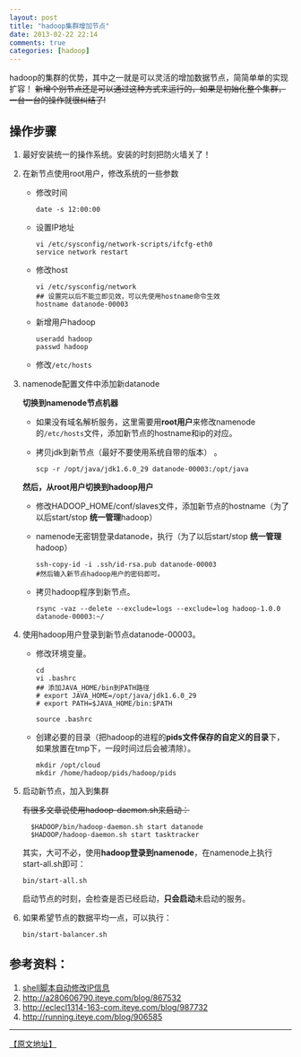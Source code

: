 ```yaml
---
layout: post
title: "hadoop集群增加节点"
date: 2013-02-22 22:14
comments: true
categories: [hadoop]
---
```


hadoop的集群的优势，其中之一就是可以灵活的增加数据节点，简简单单的实现扩容！
~~新增个别节点还是可以通过这种方式来运行的，如果是初始化整个集群，一台一台的操作就很纠结了!~~

## 操作步骤

1. 最好安装统一的操作系统。安装的时刻把防火墙关了！
2. 在新节点使用root用户，修改系统的一些参数

	* 修改时间

		```
		date -s 12:00:00
		```

	* 设置IP地址

		```
		vi /etc/sysconfig/network-scripts/ifcfg-eth0
		service network restart
		```

	* 修改host

		```
		vi /etc/sysconfig/network
		## 设置完以后不能立即见效，可以先使用hostname命令生效
		hostname datanode-00003
		```

	* 新增用户hadoop

		```
		useradd hadoop
		passwd hadoop
		```

	* 修改`/etc/hosts`

3. namenode配置文件中添加新datanode

	**切换到namenode节点机器**

	* 如果没有域名解析服务，这里需要用**root用户**来修改namenode的`/etc/hosts`文件，添加新节点的hostname和ip的对应。
	* 拷贝jdk到新节点（最好不要使用系统自带的版本） 。

		```
		scp -r /opt/java/jdk1.6.0_29 datanode-00003:/opt/java
		```

	**然后，从root用户切换到hadoop用户**

	* 修改HADOOP_HOME/conf/slaves文件，添加新节点的hostname（为了以后start/stop **统一管理**hadoop）
	* namenode无密钥登录datanode，执行（为了以后start/stop **统一管理**hadoop）

		```
		ssh-copy-id -i .ssh/id-rsa.pub datanode-00003
		#然后输入新节点hadoop用户的密码即可。
		```

	* 拷贝hadoop程序到新节点。

		```
		rsync -vaz --delete --exclude=logs --exclude=log hadoop-1.0.0 datanode-00003:~/
		```

4. 使用hadoop用户登录到新节点datanode-00003。

	* 修改环境变量。

		```
		cd
		vi .bashrc
		## 添加JAVA_HOME/bin到PATH路径
		# export JAVA_HOME=/opt/java/jdk1.6.0_29
		# export PATH=$JAVA_HOME/bin:$PATH

		source .bashrc
		```
	
	* 创建必要的目录（把hadoop的进程的**pids文件保存的自定义的目录**下，如果放置在tmp下，一段时间过后会被清除）。

		```
		mkdir /opt/cloud
		mkdir /home/hadoop/pids/hadoop/pids
		```
	
5. 启动新节点，加入到集群

	~~有很多文章说使用hadoop-daemon.sh来启动：~~

	``` 
	  $HADOOP/bin/hadoop-daemon.sh start datanode 
	  $HADOOP/hadoop-daemon.sh start tasktracker
	```

	其实，大可不必，使用**hadoop登录到namenode**，在namenode上执行start-all.sh即可：

	```
	bin/start-all.sh
	```

	启动节点的时刻，会检查是否已经启动，**只会启动**未启动的服务。

6. 如果希望节点的数据平均一点，可以执行：

	```
	bin/start-balancer.sh
	```

## 参考资料：

1. [shell脚本自动修改IP信息](http://kerry.blog.51cto.com/172631/517921)
2. http://a280606790.iteye.com/blog/867532
3. http://eclecl1314-163-com.iteye.com/blog/987732
4. http://running.iteye.com/blog/906585

* * * 
[【原文地址】](http://winse.iteye.com/blog/1812689)
